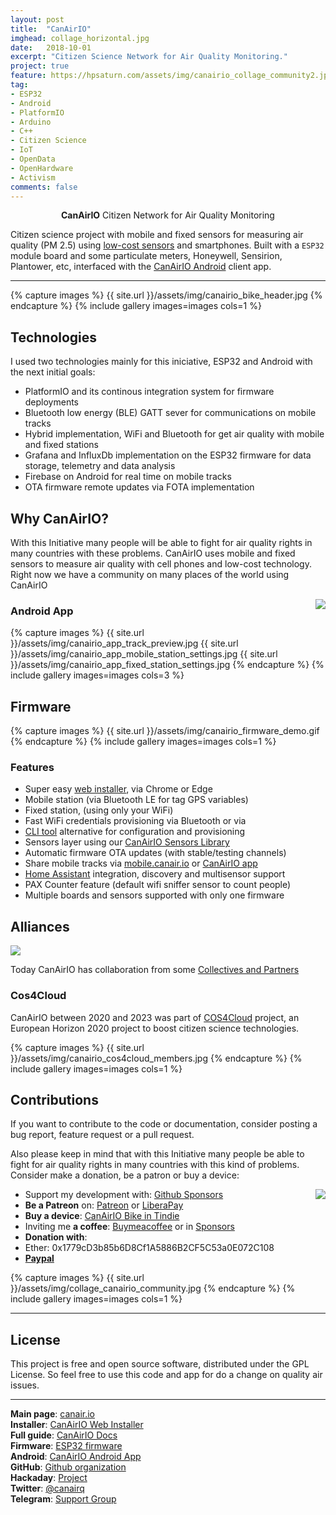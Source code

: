 ```yaml
---
layout: post
title:  "CanAirIO"
imghead: collage_horizontal.jpg
date:   2018-10-01
excerpt: "Citizen Science Network for Air Quality Monitoring."
project: true
feature: https://hpsaturn.com/assets/img/canairio_collage_community2.jpg
tag:
- ESP32
- Android
- PlatformIO
- Arduino
- C++
- Citizen Science
- IoT
- OpenData
- OpenHardware
- Activism
comments: false
---
```

   
<center><b>CanAirIO</b> Citizen Network for Air Quality Monitoring</center>

Citizen science project with mobile and fixed sensors for measuring air quality (PM 2.5) using [low-cost sensors](https://github.com/kike-canaries/canairio_firmware) and smartphones. Built with a `ESP32` module board and some particulate meters, Honeywell, Sensirion, Plantower, etc, interfaced with the [CanAirIO Android](https://github.com/kike-canaries/canairio_android) client app.

---

{% capture images %}
  {{ site.url }}/assets/img/canairio_bike_header.jpg
{% endcapture %}
{% include gallery images=images cols=1 %}

## Technologies

I used two technologies mainly for this iniciative, ESP32 and Android with the next initial goals:

- PlatformIO and its continous integration system for firmware deployments
- Bluetooth low energy (BLE) GATT sever for communications on mobile tracks
- Hybrid implementation, WiFi and Bluetooth for get air quality with mobile and fixed stations
- Grafana and InfluxDb implementation on the ESP32 firmware for data storage, telemetry and data analysis
- Firebase on Android for real time on mobile tracks
- OTA firmware remote updates via FOTA implementation

## Why CanAirIO?

With this Initiative many people will be able to fight for air quality rights in many countries with these problems. CanAirIO uses mobile and fixed sensors to measure air quality with cell phones and low-cost technology. Right now we have a community on many places of the world using CanAirIO


<a href="https://play.google.com/store/apps/details?id=hpsaturn.pollutionreporter" target="_blank"><img src="{{ site.url }}/assets/img/gplayicon.png" align="right"></a>

### Android App

{% capture images %}
  {{ site.url }}/assets/img/canairio_app_track_preview.jpg
  {{ site.url }}/assets/img/canairio_app_mobile_station_settings.jpg
  {{ site.url }}/assets/img/canairio_app_fixed_station_settings.jpg
{% endcapture %}
{% include gallery images=images cols=3 %}

## Firmware

{% capture images %}
  {{ site.url }}/assets/img/canairio_firmware_demo.gif
{% endcapture %}
{% include gallery images=images cols=1 %}

### Features

- Super easy [web installer](https://canair.io/installer), via Chrome or Edge
- Mobile station (via Bluetooth LE for tag GPS variables)
- Fixed station, (using only your WiFi)
- Fast WiFi credentials provisioning via Bluetooth or via
- [CLI tool](https://canair.io/docs/cli.html) alternative for configuration and provisioning
- Sensors layer using our [CanAirIO Sensors Library](https://github.com/kike-canaries/canairio_sensorlib#readme)
- Automatic firmware OTA updates (with stable/testing channels)
- Share mobile tracks via [mobile.canair.io](https://mobile.canair.io) or [CanAirIO app](https://github.com/kike-canaries/canairio_android)
- [Home Assistant](https://www.home-assistant.io/) integration, discovery and multisensor support
- PAX Counter feature (default wifi sniffer sensor to count people)
- Multiple boards and sensors supported with only one firmware

## Alliances

<a href="https://canair.io/docs/partners.html" target="_blank"><img src="{{ site.url }}/assets/img/canairio_partners_logos.jpg" align="center"></a>

Today CanAirIO has collaboration from some [Collectives and Partners](https://canair.io/docs/partners.html)

### Cos4Cloud

CanAirIO between 2020 and 2023 was part of [COS4Cloud](https://cos4cloud-eosc.eu/) project, an European Horizon 2020 project to boost citizen science technologies.

{% capture images %}
  {{ site.url }}/assets/img/canairio_cos4cloud_members.jpg
{% endcapture %}
{% include gallery images=images cols=1 %}

## Contributions ##

If you want to contribute to the code or documentation, consider posting a bug report, feature request or a pull request.

Also please keep in mind that with this Initiative many people be able to fight for air quality rights in many countries with this kind of problems. Consider make a donation, be a patron or buy a device:  

<a href="{{ site.url }}/assets/img/my_qrcode_paypal_tip_jar.jpg" target="_blank"><img src="{{ site.url }}/assets/img/my_qrcode_paypal_tip_jar_tiny.jpg" align="right"></a>

- Support my development with: [Github Sponsors](https://github.com/sponsors/hpsaturn) 
- **Be a Patreon** on: [Patreon](https://patreon.com/hpsaturn) or [LiberaPay](https://liberapay.com/CanAirIO)
- **Buy a device**: [CanAirIO Bike in Tindie](https://www.tindie.com/products/hpsaturn/canairio-bike/)
- Inviting me **a coffee**: [Buymeacoffee](https://www.buymeacoffee.com/hpsaturn) or in [Sponsors](https://github.com/sponsors/hpsaturn?frequency=one-time)
- **Donation with**:
- Ether: 0x1779cD3b85b6D8Cf1A5886B2CF5C53a0E072C108
- [**Paypal**](https://www.paypal.com/qrcodes/p2pqrc/2EV9S5YEQLTMS)

{% capture images %}
  {{ site.url }}/assets/img/collage_canairio_community.jpg
{% endcapture %}
{% include gallery images=images cols=1 %}

---

## License

This project is free and open source software, distributed under the GPL License. So feel free to use this code and app for do a change on quality air issues.

---

**Main page**: [canair.io](https://canair.io)  
**Installer**: [CanAirIO Web Installer](https://canair.io/installer)  
**Full guide**: [CanAirIO Docs](https://canair.io/docs/)  
**Firmware**: [ESP32 firmware](https://github.com/kike-canaries/canairio_firmware?tab=readme-ov-file#readme)  
**Android**: [CanAirIO Android App](https://play.google.com/store/apps/details?id=hpsaturn.pollutionreporter)  
**GitHub**: [Github organization](https://github.com/kike-canaries)  
**Hackaday**: [Project](https://hackaday.io/project/167714-canairio-airquality-network)  
**Twitter**: [@canairq](https://twitter.com/canairq)  
**Telegram**: [Support Group](https://t.me/canairio)  

